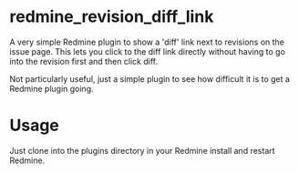 # redmine_revision_diff_link

A very simple Redmine plugin to show a 'diff' link next to revisions
on the issue page.  This lets you click to the diff link directly
without having to go into the revision first and then click diff.

Not particularly useful, just a simple plugin to see how difficult it
is to get a Redmine plugin going.

# Usage

Just clone into the plugins directory in your Redmine install and
restart Redmine.


